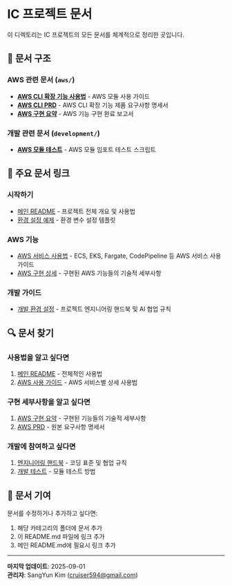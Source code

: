 # IC 프로젝트 문서

이 디렉토리는 IC 프로젝트의 모든 문서를 체계적으로 정리한 곳입니다.

## 📁 문서 구조

### AWS 관련 문서 (`aws/`)
- **[AWS CLI 확장 기능 사용법](aws/README.md)** - AWS 모듈 사용 가이드
- **[AWS CLI PRD](aws/aws_cli_prd.md)** - AWS CLI 확장 기능 제품 요구사항 명세서
- **[AWS 구현 요약](aws/AWS_IMPLEMENTATION_SUMMARY.md)** - AWS 기능 구현 완료 보고서

### 개발 관련 문서 (`development/`)
- **[AWS 모듈 테스트](development/test_aws_modules.py)** - AWS 모듈 임포트 테스트 스크립트

## 📖 주요 문서 링크

### 시작하기
- [메인 README](../README.md) - 프로젝트 전체 개요 및 사용법
- [환경 설정 예제](../env.example) - 환경 변수 설정 템플릿

### AWS 기능
- [AWS 서비스 사용법](aws/README.md) - ECS, EKS, Fargate, CodePipeline 등 AWS 서비스 사용 가이드
- [AWS 구현 상세](aws/AWS_IMPLEMENTATION_SUMMARY.md) - 구현된 AWS 기능들의 기술적 세부사항

### 개발 가이드
- [개발 환경 설정](.cursor/rules.md) - 프로젝트 엔지니어링 핸드북 및 AI 협업 규칙

## 🔍 문서 찾기

### 사용법을 알고 싶다면
1. [메인 README](../README.md) - 전체적인 사용법
2. [AWS 사용 가이드](aws/README.md) - AWS 서비스별 상세 사용법

### 구현 세부사항을 알고 싶다면
1. [AWS 구현 요약](aws/AWS_IMPLEMENTATION_SUMMARY.md) - 구현된 기능들의 기술적 세부사항
2. [AWS PRD](aws/aws_cli_prd.md) - 원본 요구사항 명세서

### 개발에 참여하고 싶다면
1. [엔지니어링 핸드북](../.cursor/rules.md) - 코딩 표준 및 협업 규칙
2. [개발 테스트](development/test_aws_modules.py) - 모듈 테스트 방법

## 📝 문서 기여

문서를 수정하거나 추가하고 싶다면:
1. 해당 카테고리의 폴더에 문서 추가
2. 이 README.md 파일에 링크 추가
3. 메인 README.md에 필요시 링크 추가

---

**마지막 업데이트**: 2025-09-01  
**관리자**: SangYun Kim (cruiser594@gmail.com)